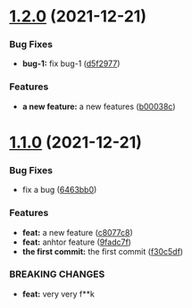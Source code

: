 # [1.2.0](https://github.com/hejianxian/test-conventional-commit/compare/v1.1.0...v1.2.0) (2021-12-21)


### Bug Fixes

* **bug-1:** fix bug-1 ([d5f2977](https://github.com/hejianxian/test-conventional-commit/commit/d5f29770c0c8fe17b6f220f623379983ca786aa3))


### Features

* **a new feature:** a new features ([b00038c](https://github.com/hejianxian/test-conventional-commit/commit/b00038c5d7edf30b2549e1b1adacad42aaeb266f))



# [1.1.0](https://github.com/hejianxian/test-conventional-commit/compare/f30c5dfb23a8dac3b4bcec8ffe10d40a285a593f...v1.1.0) (2021-12-21)


### Bug Fixes

* fix a bug ([6463bb0](https://github.com/hejianxian/test-conventional-commit/commit/6463bb0f4385882df36ece5a11292038759eed44))


### Features

* **feat:** a new feature ([c8077c8](https://github.com/hejianxian/test-conventional-commit/commit/c8077c810e2df107addfdc4931b663b714328f9b))
* **feat:** anhtor feature ([9fadc7f](https://github.com/hejianxian/test-conventional-commit/commit/9fadc7f0b80324f8c844edd282cce110e882ea84))
* **the first commit:** the first commit ([f30c5df](https://github.com/hejianxian/test-conventional-commit/commit/f30c5dfb23a8dac3b4bcec8ffe10d40a285a593f))


### BREAKING CHANGES

* **feat:** very very f**k



